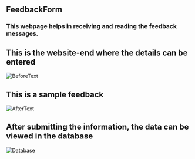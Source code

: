 ## FeedbackForm
### This webpage helps in receiving and reading the feedback messages.

## This is the website-end where the details can be entered
   ![BeforeText](https://user-images.githubusercontent.com/72122927/140637840-52ca3769-4a31-4e03-ad8f-4fb0aec9f715.JPG)
   

## This is a sample feedback
   ![AfterText](https://user-images.githubusercontent.com/72122927/140637854-efdd88ba-61f5-4727-a2cf-b09acd1c56bd.JPG)
   

## After submitting the information, the data can be viewed in the database
   ![Database](https://user-images.githubusercontent.com/72122927/140637874-ca9e76f0-7565-44ac-9611-ae6f3879d473.JPG)
    

